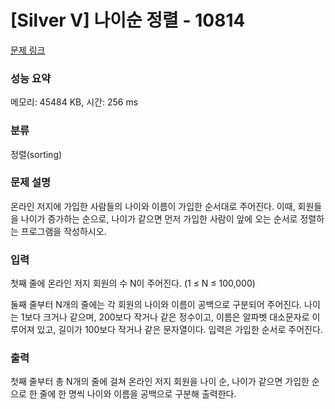 # [Silver V] 나이순 정렬 - 10814 

[문제 링크](https://www.acmicpc.net/problem/10814) 

### 성능 요약

메모리: 45484 KB, 시간: 256 ms

### 분류

정렬(sorting)

### 문제 설명

<p>온라인 저지에 가입한 사람들의 나이와 이름이 가입한 순서대로 주어진다. 이때, 회원들을 나이가 증가하는 순으로, 나이가 같으면 먼저 가입한 사람이 앞에 오는 순서로 정렬하는 프로그램을 작성하시오.</p>

### 입력 

 <p>첫째 줄에 온라인 저지 회원의 수 N이 주어진다. (1 ≤ N ≤ 100,000)</p>

<p>둘째 줄부터 N개의 줄에는 각 회원의 나이와 이름이 공백으로 구분되어 주어진다. 나이는 1보다 크거나 같으며, 200보다 작거나 같은 정수이고, 이름은 알파벳 대소문자로 이루어져 있고, 길이가 100보다 작거나 같은 문자열이다. 입력은 가입한 순서로 주어진다.</p>

### 출력 

 <p>첫째 줄부터 총 N개의 줄에 걸쳐 온라인 저지 회원을 나이 순, 나이가 같으면 가입한 순으로 한 줄에 한 명씩 나이와 이름을 공백으로 구분해 출력한다.</p>

